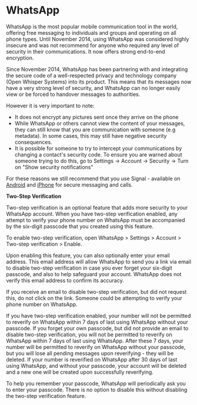 [Title]: # (WhatsApp)
[Order]: # (3)

# WhatsApp

WhatsApp is the most popular mobile communication tool in the world, offering free messaging to individuals and groups and operating on all phone types. Until November 2014, using WhatsApp was considered highly insecure and was not recommend for anyone who required any level of security in their communications. It now offers strong end-to-end encryption.

Since November 2014, WhatsApp has been partnering with and integrating the secure code of a well-respected privacy and technology company (Open Whisper Systems) into its product. This means that its messages now have a very strong level of  security, and WhatsApp can no longer easily view or be forced to handover messages to authorities.

However it is very important to note:

*   It does not encrypt any pictures sent once they arrive on the phone
*   While WhatsApp or others cannot view the content of your messages, they can still know that you are communication with someone (e.g metadata). In some cases, this may still have negative security consequences.
* 	It is possible for someone to try to intercept your communications by changing a contact's security code. To ensure you are warned about someone trying to do this, go to Settings -> Account -> Security -> Turn on "Show security notifications"

For these reasons we still recommend that you use Signal - available on [Android](https://play.google.com/store/apps/details?id=org.thoughtcrime.securesms) and [iPhone](https://itunes.apple.com/ie/app/signal-private-messenger/id874139669) for secure messaging and calls.

**Two-Step Verification**

Two-step verification is an optional feature that adds more security to your WhatsApp account. When you have two-step verification enabled, any attempt to verify your phone number on WhatsApp must be accompanied by the six-digit passcode that you created using this feature.

To enable two-step verification, open WhatsApp > Settings > Account > Two-step verification > Enable.

Upon enabling this feature, you can also optionally enter your email address. This email address will allow WhatsApp to send you a link via email to disable two-step verification in case you ever forget your six-digit passcode, and also to help safeguard your account. WhatsApp does not verify this email address to confirm its accuracy. 

If you receive an email to disable two-step verification, but did not request this, do not click on the link. Someone could be attempting to verify your phone number on WhatsApp.

If you have two-step verification enabled, your number will not be permitted to reverify on WhatsApp within 7 days of last using WhatsApp without your passcode. If you forget your own passcode, but did not provide an email to disable two-step verification, you will not be permitted to reverify on WhatsApp within 7 days of last using WhatsApp. After these 7 days, your number will be permitted to reverify on WhatsApp without your passcode, but you will lose all pending messages upon reverifying - they will be deleted. If your number is reverified on WhatsApp after 30 days of last using WhatsApp, and without your passcode, your account will be deleted and a new one will be created upon successfully reverifying.

To help you remember your passcode, WhatsApp will periodically ask you to enter your passcode. There is no option to disable this without disabling the two-step verification feature.
